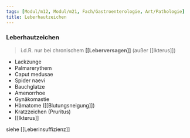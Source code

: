 ```yaml
---
tags: [Modul/m12, Modul/m21, Fach/Gastroenterologie, Art/Pathologie]
title: Leberhautzeichen
---
```

### Leberhautzeichen
> i.d.R. nur bei chronischem **[[Leberversagen]]** (außer [[Ikterus]])
- Lackzunge
- Palmarerythem
- Caput medusae
- Spider naevi
- Bauchglatze
- Amenorrhoe
- Gynäkomastie
- Hämatome ([[Blutungsneigung]])
- Kratzzeichen (Pruritus)
- [[Ikterus]]

siehe [[Leberinsuffizienz]]